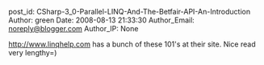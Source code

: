 post_id: CSharp-3_0-Parallel-LINQ-And-The-Betfair-API-An-Introduction
Author: green
Date: 2008-08-13 21:33:30
Author_Email: noreply@blogger.com
Author_IP: None

http://www.linqhelp.com has a bunch of these 101&#39;s at their site. Nice read very lengthy=)
